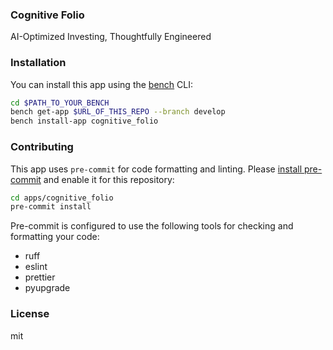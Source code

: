 ### Cognitive Folio

AI-Optimized Investing, Thoughtfully Engineered

### Installation

You can install this app using the [bench](https://github.com/frappe/bench) CLI:

```bash
cd $PATH_TO_YOUR_BENCH
bench get-app $URL_OF_THIS_REPO --branch develop
bench install-app cognitive_folio
```

### Contributing

This app uses `pre-commit` for code formatting and linting. Please [install pre-commit](https://pre-commit.com/#installation) and enable it for this repository:

```bash
cd apps/cognitive_folio
pre-commit install
```

Pre-commit is configured to use the following tools for checking and formatting your code:

- ruff
- eslint
- prettier
- pyupgrade

### License

mit

